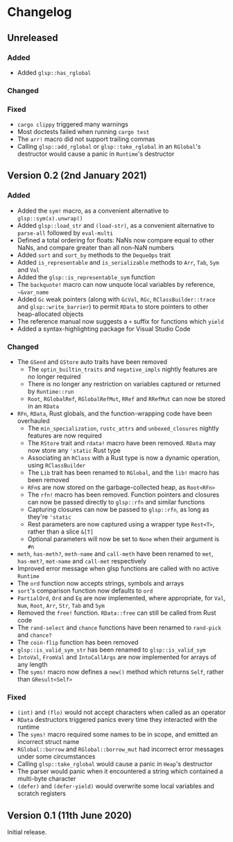 # Changelog

## Unreleased

### Added

- Added `glsp::has_rglobal`

### Changed

### Fixed

- `cargo clippy` triggered many warnings
- Most doctests failed when running `cargo test`
- The `arr!` macro did not support trailing commas
- Calling `glsp::add_rglobal` or `glsp::take_rglobal` in an `RGlobal`'s destructor would cause a
  panic in `Runtime`'s destructor

## Version 0.2 (2nd January 2021)

### Added

- Added the `sym!` macro, as a convenient alternative to `glsp::sym(x).unwrap()`
- Added `glsp::load_str` and `(load-str)`, as a convenient alternative to `parse-all`
  followed by `eval-multi`
- Defined a total ordering for floats: NaNs now compare equal to other NaNs, and compare greater 
  than all non-NaN numbers
- Added `sort` and `sort_by` methods to the `DequeOps` trait
- Added `is_representable` and `is_serializable` methods to `Arr`, `Tab`, `Sym` and `Val`
- Added the `glsp::is_representable_sym` function
- The `backquote!` macro can now unquote local variables by reference, `~&var_name`
- Added `Gc` weak pointers (along with `GcVal`, `RGc`, `RClassBuilder::trace` and 
  `glsp::write_barrier`) to permit `RData` to store pointers to other heap-allocated objects
- The reference manual now suggests a `+` suffix for functions which `yield`
- Added a syntax-highlighting package for Visual Studio Code

### Changed

- The `GSend` and `GStore` auto traits have been removed
    - The `optin_builtin_traits` and `negative_impls` nightly features are no longer required
    - There is no longer any restriction on variables captured or returned by `Runtime::run`
    - `Root`, `RGlobalRef`, `RGlobalRefMut`, `RRef` and `RRefMut` can now be stored in an `RData`
- `RFn`, `RData`, Rust globals, and the function-wrapping code have been overhauled
    - The `min_specialization`, `rustc_attrs` and `unboxed_closures` nightly features are 
      now required
    - The `RStore` trait and `rdata!` macro have been removed. `RData` may now store any
      `'static` Rust type
    - Associating an `RClass` with a Rust type is now a dynamic operation, using `RClassBuilder`
    - The `Lib` trait has been renamed to `RGlobal`, and the `lib!` macro has been removed
    - `RFn`s are now stored on the garbage-collected heap, as `Root<RFn>`
    - The `rfn!` macro has been removed. Function pointers and closures can now be passed directly
      to `glsp::rfn` and similar functions
    - Capturing closures can now be passed to `glsp::rfn`, as long as they're `'static`
    - Rest parameters are now captured using a wrapper type `Rest<T>`, rather than a slice `&[T]`
    - Optional parameters will now be set to `None` when their argument is `#n`
- `meth`, `has-meth?`, `meth-name` and `call-meth` have been renamed to `met`, `has-met?`,
  `met-name` and `call-met` respectively
- Improved error message when glsp functions are called with no active `Runtime`
- The `ord` function now accepts strings, symbols and arrays
- `sort`'s comparison function now defaults to `ord`
- `PartialOrd`, `Ord` and `Eq` are now implemented, where appropriate, for `Val`, `Num`, `Root`,
  `Arr`, `Str`, `Tab` and `Sym`
- Removed the `free!` function. `RData::free` can still be called from Rust code
- The `rand-select` and `chance` functions have been renamed to `rand-pick` and `chance?`
- The `coin-flip` function has been removed
- `glsp::is_valid_sym_str` has been renamed to `glsp::is_valid_sym`
- `IntoVal`, `FromVal` and `IntoCallArgs` are now implemented for arrays of any length
- The `syms!` macro now defines a `new()` method which returns `Self`, rather than `GResult<Self>`

### Fixed

- `(int)` and `(flo)` would not accept characters when called as an operator
- `RData` destructors triggered panics every time they interacted with the runtime
- The `syms!` macro required some names to be in scope, and emitted an incorrect struct name
- `RGlobal::borrow` and `RGlobal::borrow_mut` had incorrect error messages under some 
  circumstances
- Calling `glsp::take_rglobal` would cause a panic in `Heap`'s destructor
- The parser would panic when it encountered a string which contained a multi-byte character
- `(defer)` and `(defer-yield)` would overwrite some local variables and scratch registers

## Version 0.1 (11th June 2020)

Initial release.

